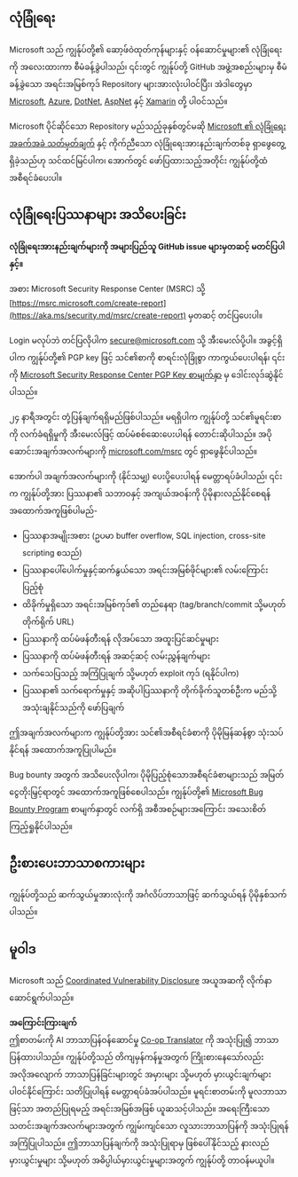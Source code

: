 <!--
CO_OP_TRANSLATOR_METADATA:
{
  "original_hash": "cc205495d4eace1fabcdee963024069f",
  "translation_date": "2025-06-12T18:23:24+00:00",
  "source_file": "SECURITY.md",
  "language_code": "my"
}
-->
## လုံခြုံရေး

Microsoft သည် ကျွန်ုပ်တို့၏ ဆော့ဖ်ဝဲထုတ်ကုန်များနှင့် ဝန်ဆောင်မှုများ၏ လုံခြုံရေးကို အလေးထားကာ စီမံခန့်ခွဲပါသည်၊ ၎င်းတွင် ကျွန်ုပ်တို့ GitHub အဖွဲ့အစည်းများမှ စီမံခန့်ခွဲသော အရင်းအမြစ်ကုဒ် Repository များအားလုံးပါဝင်ပြီး၊ အဲဒါတွေမှာ [Microsoft](https://github.com/Microsoft), [Azure](https://github.com/Azure), [DotNet](https://github.com/dotnet), [AspNet](https://github.com/aspnet) နှင့် [Xamarin](https://github.com/xamarin) တို့ ပါဝင်သည်။

Microsoft ပိုင်ဆိုင်သော Repository မည်သည့်ခုနှစ်တွင်မဆို [Microsoft ၏ လုံခြုံရေးအခက်အခဲ သတ်မှတ်ချက်](https://aka.ms/security.md/definition) နှင့် ကိုက်ညီသော လုံခြုံရေးအားနည်းချက်တစ်ခု ရှာဖွေတွေ့ရှိခဲ့သည်ဟု သင်ထင်မြင်ပါက၊ အောက်တွင် ဖော်ပြထားသည့်အတိုင်း ကျွန်ုပ်တို့ထံ အစီရင်ခံပေးပါ။

## လုံခြုံရေးပြဿနာများ အသိပေးခြင်း

**လုံခြုံရေးအားနည်းချက်များကို အများပြည်သူ GitHub issue များမှတဆင့် မတင်ပြပါနှင့်။**

အစား Microsoft Security Response Center (MSRC) သို့ [https://msrc.microsoft.com/create-report](https://aka.ms/security.md/msrc/create-report) မှတဆင့် တင်ပြပေးပါ။

Login မလုပ်ဘဲ တင်ပြလိုပါက [secure@microsoft.com](mailto:secure@microsoft.com) သို့ အီးမေးလ်ပို့ပါ။  အခွင့်ရှိပါက ကျွန်ုပ်တို့၏ PGP key ဖြင့် သင်၏စာကို စာရင်းလုံခြုံစွာ ကာကွယ်ပေးပါရန်၊ ၎င်းကို [Microsoft Security Response Center PGP Key စာမျက်နှာ](https://aka.ms/security.md/msrc/pgp) မှ ဒေါင်းလုဒ်ဆွဲနိုင်ပါသည်။

၂၄ နာရီအတွင်း တုံ့ပြန်ချက်ရရှိမည်ဖြစ်ပါသည်။ မရရှိပါက ကျွန်ုပ်တို့ သင်၏မူရင်းစာကို လက်ခံရရှိမှုကို အီးမေးလ်ဖြင့် ထပ်မံစစ်ဆေးပေးပါရန် တောင်းဆိုပါသည်။ အပိုဆောင်းအချက်အလက်များကို [microsoft.com/msrc](https://www.microsoft.com/msrc) တွင် ရှာဖွေနိုင်ပါသည်။

အောက်ပါ အချက်အလက်များကို (နိုင်သမျှ) ပေးပို့ပေးပါရန် မေတ္တာရပ်ခံပါသည်၊ ၎င်းက ကျွန်ုပ်တို့အား ပြဿနာ၏ သဘာဝနှင့် အကျယ်အဝန်းကို ပိုမိုနားလည်နိုင်စေရန် အထောက်အကူဖြစ်ပါမည်-

  * ပြဿနာအမျိုးအစား (ဥပမာ buffer overflow, SQL injection, cross-site scripting စသည်)
  * ပြဿနာပေါ်ပေါက်မှုနှင့်ဆက်နွယ်သော အရင်းအမြစ်ဖိုင်များ၏ လမ်းကြောင်းပြည့်စုံ
  * ထိခိုက်မှုရှိသော အရင်းအမြစ်ကုဒ်၏ တည်နေရာ (tag/branch/commit သို့မဟုတ် တိုက်ရိုက် URL)
  * ပြဿနာကို ထပ်မံဖန်တီးရန် လိုအပ်သော အထူးပြင်ဆင်မှုများ
  * ပြဿနာကို ထပ်မံဖန်တီးရန် အဆင့်ဆင့် လမ်းညွှန်ချက်များ
  * သက်သေပြသည့် အကြံပြုချက် သို့မဟုတ် exploit ကုဒ် (ရနိုင်ပါက)
  * ပြဿနာ၏ သက်ရောက်မှုနှင့် အဆိုပါပြဿနာကို တိုက်ခိုက်သူတစ်ဦးက မည်သို့ အသုံးချနိုင်သည်ကို ဖော်ပြချက်

ဤအချက်အလက်များက ကျွန်ုပ်တို့အား သင်၏အစီရင်ခံစာကို ပိုမိုမြန်ဆန်စွာ သုံးသပ်နိုင်ရန် အထောက်အကူပြုပါမည်။

Bug bounty အတွက် အသိပေးလိုပါက၊ ပိုမိုပြည့်စုံသောအစီရင်ခံစာများသည် အမြတ်ငွေတိုးမြှင့်ရာတွင် အထောက်အကူဖြစ်စေပါသည်။ ကျွန်ုပ်တို့၏ [Microsoft Bug Bounty Program](https://aka.ms/security.md/msrc/bounty) စာမျက်နှာတွင် လက်ရှိ အစီအစဉ်များအကြောင်း အသေးစိတ် ကြည့်ရှုနိုင်ပါသည်။

## ဦးစားပေးဘာသာစကားများ

ကျွန်ုပ်တို့သည် ဆက်သွယ်မှုအားလုံးကို အင်္ဂလိပ်ဘာသာဖြင့် ဆက်သွယ်ရန် ပိုမိုနှစ်သက်ပါသည်။

## မူဝါဒ

Microsoft သည် [Coordinated Vulnerability Disclosure](https://aka.ms/security.md/cvd) အယူအဆကို လိုက်နာဆောင်ရွက်ပါသည်။

**အကြောင်းကြားချက်**  
ဤစာတမ်းကို AI ဘာသာပြန်ဝန်ဆောင်မှု [Co-op Translator](https://github.com/Azure/co-op-translator) ကို အသုံးပြု၍ ဘာသာပြန်ထားပါသည်။ ကျွန်ုပ်တို့သည် တိကျမှန်ကန်မှုအတွက် ကြိုးစားနေသော်လည်း အလိုအလျောက် ဘာသာပြန်ခြင်းများတွင် အမှားများ သို့မဟုတ် မှားယွင်းချက်များ ပါဝင်နိုင်ကြောင်း သတိပြုပါရန် မေတ္တာရပ်ခံအပ်ပါသည်။ မူရင်းစာတမ်းကို မူလဘာသာဖြင့်သာ အတည်ပြုရမည့် အရင်းအမြစ်အဖြစ် ယူဆသင့်ပါသည်။ အရေးကြီးသော သတင်းအချက်အလက်များအတွက် ကျွမ်းကျင်သော လူသားဘာသာပြန်ကို အသုံးပြုရန် အကြံပြုပါသည်။ ဤဘာသာပြန်ချက်ကို အသုံးပြုရာမှ ဖြစ်ပေါ်နိုင်သည့် နားလည်မှားယွင်းမှုများ သို့မဟုတ် အဓိပ္ပါယ်မှားယွင်းမှုများအတွက် ကျွန်ုပ်တို့ တာဝန်မယူပါ။